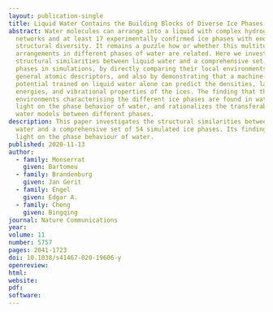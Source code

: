 ```yaml
---
layout: publication-single
title: Liquid Water Contains the Building Blocks of Diverse Ice Phases
abstract: Water molecules can arrange into a liquid with complex hydrogen-bond
  networks and at least 17 experimentally confirmed ice phases with enormous
  structural diversity. It remains a puzzle how or whether this multitude of
  arrangements in different phases of water are related. Here we investigate the
  structural similarities between liquid water and a comprehensive set of 54 ice
  phases in simulations, by directly comparing their local environments using
  general atomic descriptors, and also by demonstrating that a machine-learning
  potential trained on liquid water alone can predict the densities, lattice
  energies, and vibrational properties of the ices. The finding that the local
  environments characterising the different ice phases are found in water sheds
  light on the phase behavior of water, and rationalizes the transferability of
  water models between different phases.
description: This paper investigates the structural similarities between liquid
  water and a comprehensive set of 54 simulated ice phases. Its findings shed
  light on the phase behaviour of water.
published: 2020-11-13
author:
  - family: Monserrat
    given: Bartomeu
  - family: Brandenburg
    given: Jan Gerit
  - family: Engel
    given: Edgar A.
  - family: Cheng
    given: Bingqing
journal: Nature Communications
year:
volume: 11
number: 5757
pages: 2041-1723
doi: 10.1038/s41467-020-19606-y
openreview:
html:
website:
pdf:
software:
---
```

